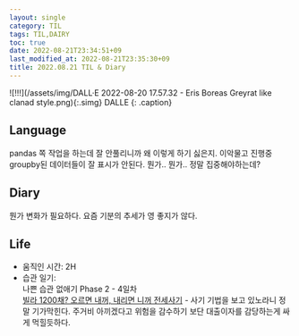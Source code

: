 ```yaml
---
layout: single
category: TIL
tags: TIL,DAIRY
toc: true
date: 2022-08-21T23:34:51+09
last_modified_at: 2022-08-21T23:35:30+09
title: 2022.08.21 TIL & Diary
---
```


![!!!](/assets/img/DALL·E 2022-08-20 17.57.32 - Eris Boreas Greyrat like clanad style.png){:.simg}
DALLE 
{: .caption}

## Language  
pandas 쪽 작업을 하는데 잘 안풀리니까 왜 이렇게 하기 싫은지. 이악물고 진행중 groupby된 데이터들이 잘 표시가 안된다. 뭔가.. 뭔가.. 정말 집중해야하는데?

## Diary  
뭔가 변화가 필요하다. 요즘 기분의 추세가 영 좋지가 않다.

## Life  
- 움직인 시간: 2H  
- 습관 일기:  
나쁜 습관 없애기 Phase 2 - 4일차  
[빌라 1200채? 오르면 내꺼, 내리면 니꺼 전세사기](https://www.youtube.com/watch?v=meChZCPTakk) - 사기 기법을 보고 있노라니 정말 기가막힌다. 주거비 아끼겠다고 위험을 감수하기 보단 대출이자를 감당하는게 싸게 먹힐듯하다.